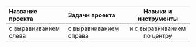 | Название проекта             | Задачи проекта          | Навыки и инструменты                   |
| :-------------------- | :--------------------- |:---------------------------:|
| с выравниванием слева | с выравниванием справа | и с выравниванием по центру |

